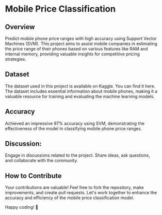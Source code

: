 

# Mobile Price Classification

## Overview
Predict mobile phone price ranges with high accuracy using Support Vector Machines (SVM). This project aims to assist mobile companies in estimating the price range of their phones based on various features like RAM and internal memory, providing valuable insights for competitive pricing strategies.

## Dataset
The dataset used in this project is available on Kaggle. You can find it here. The dataset includes essential information about mobile phones, making it a valuable resource for training and evaluating the machine learning models.

## Accuracy
Achieved an impressive 97% accuracy using SVM, demonstrating the effectiveness of the model in classifying mobile phone price ranges.



## Discussion:
Engage in discussions related to the project. Share ideas, ask questions, and collaborate with the community.

## How to Contribute
Your contributions are valuable! Feel free to fork the repository, make improvements, and create pull requests. Let's work together to enhance the accuracy and efficiency of the mobile price classification model.

Happy coding! 🚀

